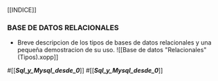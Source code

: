 [[INDICE]]
### BASE DE DATOS RELACIONALES
- Breve descripcion de los tipos de bases de datos relacionales y una pequeña demostracion de su uso.
![[Base de datos "Relacionales" (Tipos).xopp]]








































#[[___Sql_y_Mysql_desde_0___]]
#[[___Sql_y_Mysql_desde_0___]]